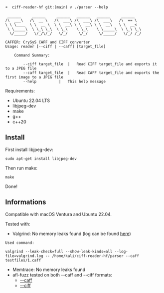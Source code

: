 
    ➜  ciff-reader-hf git:(main) ✗ ./parser --help
    
     ______     ______     ______   ______   ______     ______
    /\  ___\   /\  __ \   /\  ___\ /\  ___\ /\  ___\   /\  == \
    \ \ \____  \ \  __ \  \ \  __\ \ \  __\ \ \  __\   \ \  __<
     \ \_____\  \ \_\ \_\  \ \_\    \ \_\    \ \_____\  \ \_\ \_\
      \/_____/   \/_/\/_/   \/_/     \/_/     \/_____/   \/_/ /_/
    
    CAFFER: CrySyS CAFF and CIFF converter
    Usage: reader [--ciff | --caff] [target_file]
    
        Command Summary:
    
            --ciff target_file 	|	Read CIFF target_file and exports it to a JPEG file
            --caff target_file 	|	Read CAFF target_file and exports the first image to a JPEG file
            --help 			|	This help message



Requirements:
 - Ubuntu 22.04 LTS
 - libjpeg-dev
 - make
 - g++
 - c++20

## Install

First install libjpeg-dev:
```
sudo apt-get install libjpeg-dev
```

Then run make:
```
make
```

Done!

## Informations

Compatible with macOS Ventura and Ubuntu 22.04.

Tested with:
- Valgrind: No memory leaks found (log can be found [here](https://github.com/MLGpatrik/ciff-reader-hf/tree/main/docs/valgrind.log))
```
Used command:

valgrind --leak-check=full --show-leak-kinds=all --log-file=valgrind.log -- /home/kali/ciff-reader-hf/parser --caff testfiles/1.caff 
```
- Memtrace: No memory leaks found
- afl-fuzz tested on both --caff and --ciff formats:
  - [--caff](https://github.com/MLGpatrik/ciff-reader-hf/tree/main/docs/afl_fuzz_caff.log)
  - [--ciff](https://github.com/MLGpatrik/ciff-reader-hf/tree/main/docs/afl_fuzz_ciff.log)
